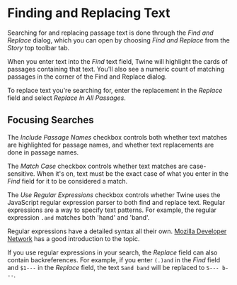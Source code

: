 # Finding and Replacing Text

Searching for and replacing passage text is done through the _Find and Replace_
dialog, which you can open by choosing _Find and Replace_ from the _Story_ top
toolbar tab.

When you enter text into the _Find_ text field, Twine will highlight the cards
of passages containing that text. You'll also see a numeric count of matching
passages in the corner of the Find and Replace dialog.

To replace text you're searching for, enter the replacement in the _Replace_
field and select _Replace In All Passages_.

## Focusing Searches

The _Include Passage Names_ checkbox controls both whether text matches are
highlighted for passage names, and whether text replacements are done in passage
names.

The _Match Case_ checkbox controls whether text matches are case-sensitive. When
it's on, text must be the exact case of what you enter in the _Find_ field for
it to be considered a match.

The _Use Regular Expressions_ checkbox controls whether Twine uses the
JavaScript regular expression parser to both find and replace text. Regular
expressions are a way to specify text patterns. For example, the regular
expression `.and` matches both 'hand' and 'band'.

Regular expressions have a detailed syntax all their own. [Mozilla Developer
Network](https://developer.mozilla.org/en-US/docs/Web/JavaScript/Guide/Regular_Expressions)
has a good introduction to the topic.

If you use regular expressions in your search, the _Replace_ field can also
contain backreferences. For example, if you enter `(.)and` in the _Find_ field
and `$1---` in the _Replace_ field, the text `Sand band` will be replaced to
`S--- b---`.
